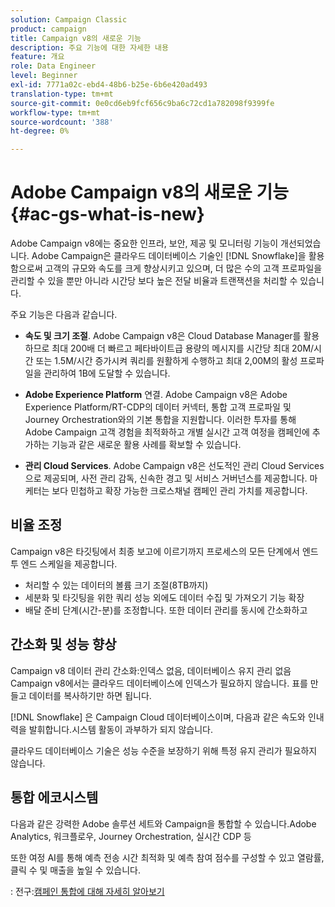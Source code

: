 ```yaml
---
solution: Campaign Classic
product: campaign
title: Campaign v8의 새로운 기능
description: 주요 기능에 대한 자세한 내용
feature: 개요
role: Data Engineer
level: Beginner
exl-id: 7771a02c-ebd4-48b6-b25e-6b6e420ad493
translation-type: tm+mt
source-git-commit: 0e0cd6eb9fcf656c9ba6c72cd1a782098f9399fe
workflow-type: tm+mt
source-wordcount: '388'
ht-degree: 0%

---
```


# Adobe Campaign v8의 새로운 기능{#ac-gs-what-is-new}

Adobe Campaign v8에는 중요한 인프라, 보안, 제공 및 모니터링 기능이 개선되었습니다. Adobe Campaign은 클라우드 데이터베이스 기술인 [!DNL Snowflake]을 활용함으로써 고객의 규모와 속도를 크게 향상시키고 있으며, 더 많은 수의 고객 프로파일을 관리할 수 있을 뿐만 아니라 시간당 보다 높은 전달 비율과 트랜잭션을 처리할 수 있습니다.

주요 기능은 다음과 같습니다.

* **속도 및 크기 조절**. Adobe Campaign v8은 Cloud Database Manager를 활용하므로 최대 200배 더 빠르고 페타바이트급 용량의 메시지를 시간당 최대 20M/시간 또는 1.5M/시간 증가시켜 쿼리를 원활하게 수행하고 최대 2,00M의 활성 프로파일을 관리하여 1B에 도달할 수 있습니다.

* **Adobe Experience Platform** 연결. Adobe Campaign v8은 Adobe Experience Platform/RT-CDP의 데이터 커넥터, 통합 고객 프로파일 및 Journey Orchestration와의 기본 통합을 지원합니다. 이러한 투자를 통해 Adobe Campaign 고객 경험을 최적화하고 개별 실시간 고객 여정을 캠페인에 추가하는 기능과 같은 새로운 활용 사례를 확보할 수 있습니다.

* **관리 Cloud Services**. Adobe Campaign v8은 선도적인 관리 Cloud Services으로 제공되며, 사전 관리 감독, 신속한 경고 및 서비스 거버넌스를 제공합니다. 마케터는 보다 민첩하고 확장 가능한 크로스채널 캠페인 관리 가치를 제공합니다.

## 비율 조정

Campaign v8은 타깃팅에서 최종 보고에 이르기까지 프로세스의 모든 단계에서 엔드 투 엔드 스케일을 제공합니다.

* 처리할 수 있는 데이터의 볼륨 크기 조절(8TB까지)
* 세분화 및 타깃팅을 위한 쿼리 성능 외에도 데이터 수집 및 가져오기 기능 확장
* 배달 준비 단계(시간-분)를 조정합니다.
또한 데이터 관리를 동시에 간소화하고

## 간소화 및 성능 향상

Campaign v8 데이터 관리 간소화:인덱스 없음, 데이터베이스 유지 관리 없음 Campaign v8에서는 클라우드 데이터베이스에 인덱스가 필요하지 않습니다. 표를 만들고 데이터를 복사하기만 하면 됩니다.

[!DNL Snowflake] 은 Campaign Cloud 데이터베이스이며, 다음과 같은 속도와 인내력을 발휘합니다.시스템 활동이 과부하가 되지 않습니다.

클라우드 데이터베이스 기술은 성능 수준을 보장하기 위해 특정 유지 관리가 필요하지 않습니다.

## 통합 에코시스템

다음과 같은 강력한 Adobe 솔루션 세트와 Campaign을 통합할 수 있습니다.Adobe Analytics, 워크플로우, Journey Orchestration, 실시간 CDP 등

또한 여정 AI를 통해 예측 전송 시간 최적화 및 예측 참여 점수를 구성할 수 있고 열람률, 클릭 수 및 매출을 높일 수 있습니다.

: 전구:[캠페인 통합에 대해 자세히 알아보기](../connect/integration.md)


